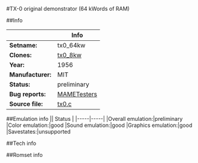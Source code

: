 #TX-0 original demonstrator (64 kWords of RAM)

##Info

||Info|
|-----|-----|
|**Setname:**|tx0_64kw
|**Clones:**|[tx0_8kw](tx0_8kw.md)
|**Year:**|1956
|**Manufacturer:**|MIT
|**Status:**|preliminary
|**Bug reports:**|[MAMETesters](http://mametesters.org/view_all_set.php?type=1&temporary=y&search=tx0.c)
|**Source file:**|[tx0.c](https://github.com/mamedev/mame/blob/master/src/mess/drivers/tx0.c)

##Emulation info
|| Status |
|-----|-----|
|Overall emulation:|preliminary
|Color emulation:|good
|Sound emulation:|good
|Graphics emulation:|good
|Savestates:|unsupported

##Tech info

##Romset info

<!--- START OF EDITED COMMENT DO NOT TOUCH TEXT ABOVE-->
